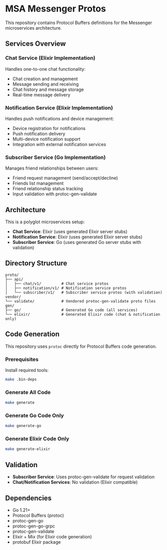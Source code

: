 # MSA Messenger Protos

This repository contains Protocol Buffers definitions for the Messenger microservices architecture.

## Services Overview

### Chat Service (Elixir Implementation)

Handles one-to-one chat functionality:

- Chat creation and management
- Message sending and receiving
- Chat history and message storage
- Real-time message delivery

### Notification Service (Elixir Implementation)

Handles push notifications and device management:

- Device registration for notifications
- Push notification delivery
- Multi-device notification support
- Integration with external notification services

### Subscriber Service (Go Implementation)

Manages friend relationships between users:

- Friend request management (send/accept/decline)
- Friends list management
- Friend relationship status tracking
- Input validation with protoc-gen-validate

## Architecture

This is a polyglot microservices setup:

- **Chat Service**: Elixir (uses generated Elixir server stubs)
- **Notification Service**: Elixir (uses generated Elixir server stubs)
- **Subscriber Service**: Go (uses generated Go server stubs with validation)

## Directory Structure

```
proto/
├── api/
│   ├── chat/v1/         # Chat service protos
│   ├── notification/v1/ # Notification service protos
│   └── subscriber/v1/   # Subscriber service protos (with validation)
vendor/
└── validate/            # Vendored protoc-gen-validate proto files
gen/
├── go/                  # Generated Go code (all services)
└── elixir/              # Generated Elixir code (chat & notification only)
```

## Code Generation

This repository uses `protoc` directly for Protocol Buffers code generation.

### Prerequisites

Install required tools:

```bash
make .bin-deps
```

### Generate All Code

```bash
make generate
```

### Generate Go Code Only

```bash
make generate-go
```

### Generate Elixir Code Only

```bash
make generate-elixir
```

## Validation

- **Subscriber Service**: Uses protoc-gen-validate for request validation
- **Chat/Notification Services**: No validation (Elixir compatible)

## Dependencies

- Go 1.21+
- Protocol Buffers (protoc)
- protoc-gen-go
- protoc-gen-go-grpc
- protoc-gen-validate
- Elixir + Mix (for Elixir code generation)
- protobuf Elixir package
